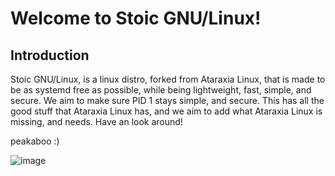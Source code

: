 # Welcome to Stoic GNU/Linux!

## Introduction
Stoic GNU/Linux, is a linux distro, forked from Ataraxia Linux, that is made to be as systemd free as possible, while being lightweight, fast, simple, and secure. We aim to make sure PID 1 stays simple, and secure. This has all the good stuff that Ataraxia Linux has, and we aim to add what Ataraxia Linux is missing, and needs. Have an look around!




peakaboo :)


![image](https://user-images.githubusercontent.com/25110919/109828605-c9ace300-7c0a-11eb-945a-865205a8f812.png)

